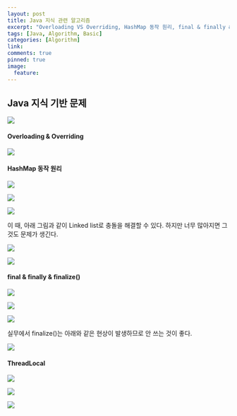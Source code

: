 ```yaml
---
layout: post
title: Java 지식 관련 알고리즘
excerpt: "Overloading VS Overriding, HashMap 동작 원리, final & finally & finalize()의 차이, ThreadLocal"
tags: [Java, Algorithm, Basic]
categories: [Algorithm]
link:
comments: true
pinned: true
image:
  feature:
---
```


## Java 지식 기반 문제

![](/img/2018-04-24-01.png)

#### Overloading & Overriding

![](/img/2018-04-24-02.png)

#### HashMap 동작 원리

![](/img/2018-04-24-04.png)

![](/img/2018-04-24-05.png)

![](/img/2018-04-24-06.png)

이 때, 아래 그림과 같이 Linked list로 충돌을 해결할 수 있다. 하지만 너무 많아지면 그것도 문제가 생긴다.

![](/img/2018-04-24-07.png)

![](/img/2018-04-24-08.png)

#### final & finally & finalize()

![](/img/2018-04-24-09.png)

![](/img/2018-04-24-10.png)

![](/img/2018-04-24-11.png)

실무에서 finalize()는 아래와 같은 현상이 발생하므로 안 쓰는 것이 좋다.

![](/img/2018-04-24-12.png)

#### ThreadLocal

![](/img/2018-04-24-13.png)

![](/img/2018-04-24-14.png)

![](/img/2018-04-24-15.png)

## 